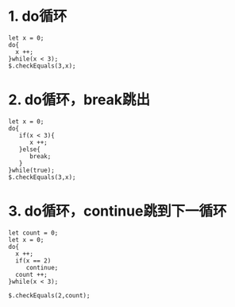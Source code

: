 # 1. do循环

````expr
let x = 0;
do{
  x ++;
}while(x < 3);
$.checkEquals(3,x);
````

# 2. do循环，break跳出

````expr
let x = 0;
do{
   if(x < 3){
      x ++;
   }else{
      break;
   }
}while(true);
$.checkEquals(3,x);
````

# 3. do循环，continue跳到下一循环

````expr
let count = 0;
let x = 0;
do{
  x ++;
  if(x == 2)
     continue;
  count ++;
}while(x < 3);

$.checkEquals(2,count);
````